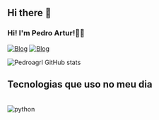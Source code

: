 ## Hi there 👋


###                                   Hi! I'm Pedro Artur!🤙🏼

[![Blog](https://img.shields.io/badge/LinkedIn-0077B5?style=for-the-badge&logo=linkedin&logoColor=white
)](https://www.linkedin.com/in/pedroartur06/)
[![Blog](https://img.shields.io/badge/Gmail-D14836?style=for-the-badge&logo=gmail&logoColor=white
)](pedroarturdev@gmail.com)

![Pedroagrl GitHub stats](https://github-readme-stats.vercel.app/api?username=pedroagrl&show_icons=true&theme=merko)

## Tecnologias que uso no meu dia

<div style="display: inline_block"><br/>
    <img align="center" alt="python" src="https://img.shields.io/badge/Python-3776AB?style=for-the-badge&logo=python&logoColor=white" />
</div>
